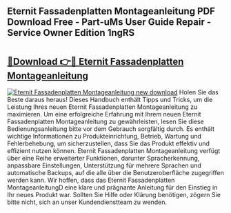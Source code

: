 ## Eternit Fassadenplatten Montageanleitung PDF Download Free - Part-uMs User Guide Repair - Service Owner Edition 1ngRS

# <h2><a href="http://df6ah41.blite.top/?on=Eternit+Fassadenplatten+Montageanleitung">🔗Download 👉🔴 Eternit Fassadenplatten Montageanleitung</a></h2>

[![Eternit Fassadenplatten Montageanleitung new download](https://i.imgur.com/lujVjoI.png)](http://df6ah41.blite.top/?on=Eternit+Fassadenplatten+Montageanleitung)
Holen Sie das Beste daraus heraus! Dieses Handbuch enthält Tipps und Tricks, um die Leistung Ihres neuen Eternit Fassadenplatten Montageanleitung zu maximieren. Um eine erfolgreiche Erfahrung mit Ihrem neuen Eternit Fassadenplatten Montageanleitung zu gewährleisten, lesen Sie diese Bedienungsanleitung bitte vor dem Gebrauch sorgfältig durch. Es enthält wichtige Informationen zu Produkteinrichtung, Betrieb, Wartung und Fehlerbehebung, um sicherzustellen, dass Sie das Produkt effektiv und effizient nutzen können. Eternit Fassadenplatten Montageanleitung verfügt über eine Reihe erweiterter Funktionen, darunter Spracherkennung, anpassbare Einstellungen, Unterstützung für mehrere Sprachen und automatische Backups, auf die alle über die Benutzeroberfläche zugegriffen werden kann. Wir hoffen, dass das Eternit Fassadenplatten MontageanleitungD eine klare und prägnante Anleitung für den Einstieg in Ihr neues Produkt war. Sollten Sie Hilfe oder Klärung benötigen, zögern Sie bitte nicht, sich an unser Kundendienstteam zu wenden.
